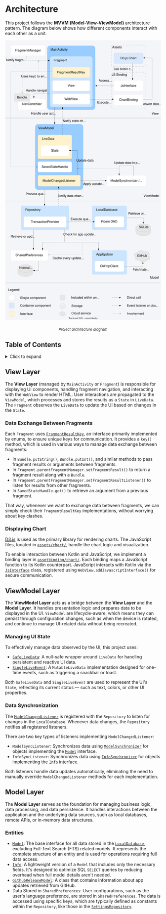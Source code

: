 # Architecture
This project follows the **MVVM (Model-View-ViewModel)** architecture pattern. The diagram below
shows how different components interact with each other as a unit.

<div align="center">
  <img src="./diagram_architecture_raw.svg" alt="Project architecture diagram"/>
  <p><sub><i>Project architecture diagram</i></sub></p>
</div>

## Table of Contents
<details>
  <summary>Click to expand</summary>  
  <div id="user-content-toc">
    <ul>
      <li><a href="#architecture">1. Architecture</a></li>
      <li>
        <a href="#view-layer">2. View Layer</a>
        <ul>
          <li><a href="#data-exchange-between-fragments">2.1. Data Exchange Between Fragments</a></li>
          <li><a href="#displaying-chart">2.2. Displaying Chart</a></li>
        </ul>
      </li>
      <li>
        <a href="#viewmodel-layer">3. ViewModel Layer</a>
        <ul>
          <li><a href="#managing-ui-state">3.1. Managing UI State</a></li>
          <li><a href="#data-synchronization">3.2. Data Synchronization</a></li>
        </ul>
      </li>
      <li>
        <a href="#model-layer">4. Model Layer</a>
        <ul>
          <li><a href="#entities">4.1. Entities</a></li>
        </ul>
      </li>
    </ul>
  </div>
</details>

## View Layer
The **View Layer** (managed by `MainActivity` or `Fragment`) is responsible for displaying UI
components, handling fragment navigation, and interacting with the `WebView` to render HTML. User
interactions are propagated to the `ViewModel`, which processes and stores the results as a `State`
in `LiveData`. The `Fragment` observes the `LiveData` to update the UI based on changes in the
`State`.

### Data Exchange Between Fragments
Each `Fragment` uses [`FragmentResultKey`](../app/src/main/java/com/robifr/ledger/ui/FragmentResultKey.kt),
an interface primarily implemented by enums, to ensure unique keys for communication. It provides a
`key()` method, which is used in various ways to manage data exchange between fragments:
- In `Bundle.putString()`, `Bundle.putInt()`, and similar methods to pass fragment results or
  arguments between fragments.
- In `Fragment.parentFragmentManager.setFragmentResult()` to return a fragment result along with a
  `Bundle`.
- In `Fragment.parentFragmentManager.setFragmentResultListener()` to listen for results from other
  fragments.
- In `SavedStateHandle.get()` to retrieve an argument from a previous fragment.

That way, whenever we want to exchange data between fragments, we can simply check their
`FragmentResultKey` implementations, without worrying about key clashes.

### Displaying Chart  
[D3.js](https://github.com/d3/d3) is used as the primary library for rendering charts. The
JavaScript files, located in [`assets/chart/`](../app/src/main/assets/chart), handle the chart logic
and visualization.  

To enable interaction between Kotlin and JavaScript, we implement a binding layer in 
[`assetbinding/chart/`](../app/src/main/java/com/robifr/ledger/assetbinding/chart). Each binding
maps a JavaScript function to its Kotlin counterpart. JavaScript interacts with Kotlin via the
[`JsInterface`](../app/src/main/java/com/robifr/ledger/assetbinding/JsInterface.kt) class,
registered using `WebView.addJavascriptInterface()` for secure communication.

## ViewModel Layer
The **ViewModel Layer** acts as a bridge between the **View Layer** and the **Model Layer**. It
handles presentation logic and prepares data to be displayed in the UI. `ViewModel` are
lifecycle-aware, which means they can persist through configuration changes, such as when the device
is rotated, and continue to manage UI-related data without being recreated.

### Managing UI State
To effectively manage data observed by the UI, this project uses:
- [`SafeLiveData`](../app/src/main/java/com/robifr/ledger/ui/SafeLiveData.kt): A null-safe wrapper
  around `LiveData` for handling persistent and reactive UI data.
- [`SingleLiveEvent`](../app/src/main/java/com/robifr/ledger/ui/SingleLiveEvent.kt): A
  `MutableLiveData` implementation designed for one-time events, such as triggering a snackbar or
  toast.

Both `SafeLiveData` and `SingleLiveEvent` are used to represent the UI's `State`, reflecting its
current status — such as text, colors, or other UI properties.

### Data Synchronization
The [`ModelChangedListener`](../app/src/main/java/com/robifr/ledger/repository/ModelChangedListener.kt)
is registered with the `Repository` to listen for changes in the `LocalDatabase`. Whenever data
changes, the `Repository` notifies all registered listeners.

There are two key types of listeners implementing `ModelChangedListener`:
- `ModelSyncListener`: Synchronizes data using [`ModelSynchronizer`](../app/src/main/java/com/robifr/ledger/data/ModelSynchronizer.kt)
  for objects implementing the [`Model`](../app/src/main/java/com/robifr/ledger/data/model/Model.kt)
  interface.
- `InfoSyncListener`: Synchronizes data using [`InfoSynchronizer`](../app/src/main/java/com/robifr/ledger/data/InfoSynchronizer.kt)
  for objects implementing the [`Info`](../app/src/main/java/com/robifr/ledger/data/model/Info.kt)
  interface.

Both listeners handle data updates automatically, eliminating the need to manually override
`ModelChangedListener` methods for each implementation.

## Model Layer
The **Model Layer** serves as the foundation for managing business logic, data processing, and data
persistence. It handles interactions between the application and the underlying data sources, such
as local databases, remote APIs, or in-memory data structures.

### Entities
- [`Model`](../app/src/main/java/com/robifr/ledger/data/model/Model.kt): The base interface for all
  data stored in the [`LocalDatabase`](../app/src/main/java/com/robifr/ledger/local/LocalDatabase.kt),
  excluding Full-Text Search (FTS) related models. It represents the complete structure of an entity
  and is used for operations requiring full data access.
- [`Info`](../app/src/main/java/com/robifr/ledger/data/model/Info.kt): A lightweight version of a
  `Model` that includes only the necessary fields. It's designed to optimize SQL `SELECT` queries by
  reducing overhead when full model details aren't needed.
- [`GithubReleaseModel`](../app/src/main/java/com/robifr/ledger/network/GithubReleaseModel.kt): A
  class that contains information about app updates retrieved from GitHub.
- Data Stored in `SharedPreferences`: User configurations, such as the user's language preference,
  are stored in `SharedPreferences`. The data is accessed using specific keys, which are typically
  defined as constants within the `Repository`, like those in the [`SettingsRepository`](../app/src/main/java/com/robifr/ledger/repository/SettingsRepository.kt).
